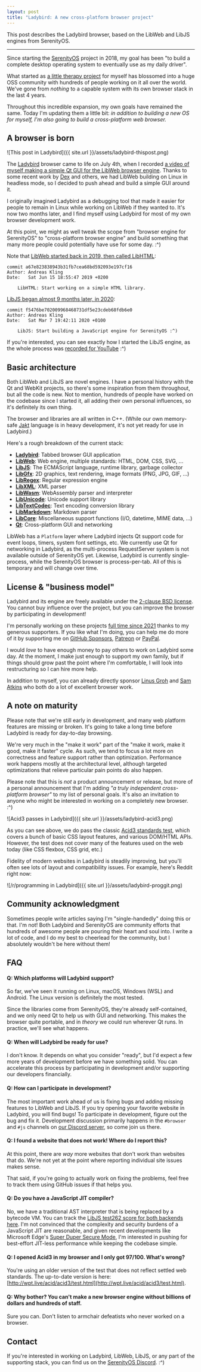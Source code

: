 ```yaml
---
layout: post
title: "Ladybird: A new cross-platform browser project"
---
```


This post describes the Ladybird browser, based on the LibWeb and LibJS engines from SerenityOS.

---

Since starting the [SerenityOS](https://serenityos.org) project in 2018, my goal has been "to build a complete desktop operating system to eventually use as my daily driver".

What started as 
[a little therapy project](https://awesomekling.github.io/I-quit-my-job-to-focus-on-SerenityOS-full-time/) for myself has blossomed into a huge OSS community with hundreds of people working on it all over the world. We've gone from *nothing* to a capable system with its own browser stack in the last 4 years.

Throughout this incredible expansion, my own goals have remained the same. Today I'm updating them a little bit: *in addition to building a new OS for myself, I'm also going to build a cross-platform web browser.*

## A browser is born

![This post in Ladybird]({{ site.url }}/assets/ladybird-thispost.png)

The [Ladybird](https://github.com/SerenityOS/ladybird) browser came to life on July 4th, when I recorded [a video of myself making a simple Qt GUI for the LibWeb browser engine](https://www.youtube.com/watch?v=X38MTKHt3_I). Thanks to some recent work by [Dex](https://github.com/dexesttp) and others, we had LibWeb building on Linux in headless mode, so I decided to push ahead and build a simple GUI around it.

I originally imagined Ladybird as a debugging tool that made it easier for people to remain in Linux while working on LibWeb if they wanted to. It's now two months later, and I find myself using Ladybird for most of my own browser development work.

At this point, we might as well tweak the scope from "browser engine for SerenityOS" to "cross-platform browser engine" and build something that many more people could potentially have use for some day. :^)

Note that [LibWeb started back in 2019, then called LibHTML](https://github.com/SerenityOS/serenity/commit/a67e823838943b31fb7cea68bd592093e197cf16):

```
commit a67e823838943b31fb7cea68bd592093e197cf16
Author: Andreas Kling
Date:   Sat Jun 15 18:55:47 2019 +0200

    LibHTML: Start working on a simple HTML library.
```

[LibJS began almost 9 months later, in 2020](https://github.com/SerenityOS/serenity/commit/f5476be702009968468731df5e23cdeb68fdb6e0):

```
commit f5476be702009968468731df5e23cdeb68fdb6e0
Author: Andreas Kling
Date:   Sat Mar 7 19:42:11 2020 +0100

    LibJS: Start building a JavaScript engine for SerenityOS :^)
```

If you're interested, you can see exactly how I started the LibJS engine,
as the whole process was [recorded for YouTube](https://www.youtube.com/watch?v=byNwCHc_IIM) :^)

## Basic architecture

Both LibWeb and LibJS are novel engines. I have a personal history with the Qt and WebKit projects, so there's some inspiration from them throughout, but all the code is new. Not to mention, hundreds of people have worked on the codebase since I started it, all adding their own personal influences, so it's definitely its own thing.

The browser and libraries are all written in C++. (While our own memory-safe [Jakt](https://awesomekling.github.io/Memory-safety-for-SerenityOS/) language is in heavy development, it's not yet ready for use in Ladybird.)

Here's a rough breakdown of the current stack:

- **[Ladybird](https://github.com/SerenityOS/ladybird)**: Tabbed browser GUI application
- **[LibWeb](https://github.com/SerenityOS/serenity/tree/master/Userland/Libraries/LibWeb)**: Web engine, multiple standards: HTML, DOM, CSS, SVG, ...
- **[LibJS](https://github.com/SerenityOS/serenity/tree/master/Userland/Libraries/LibJS)**: The ECMAScript language, runtime library, garbage collector
- **[LibGfx](https://github.com/SerenityOS/serenity/tree/master/Userland/Libraries/LibGfx)**: 2D graphics, text rendering, image formats (PNG, JPG, GIF, ...)
- **[LibRegex](https://github.com/SerenityOS/serenity/tree/master/Userland/Libraries/LibRegex)**: Regular expression engine
- **[LibXML](https://github.com/SerenityOS/serenity/tree/master/Userland/Libraries/LibXML)**: XML parser
- **[LibWasm](https://github.com/SerenityOS/serenity/tree/master/Userland/Libraries/LibWasm)**: WebAssembly parser and interpreter
- **[LibUnicode](https://github.com/SerenityOS/serenity/tree/master/Userland/Libraries/LibUnicode)**: Unicode support library
- **[LibTextCodec](https://github.com/SerenityOS/serenity/tree/master/Userland/Libraries/LibTextCodec)**: Text encoding conversion library
- **[LibMarkdown](https://github.com/SerenityOS/serenity/tree/master/Userland/Libraries/LibMarkdown)**: Markdown parser
- **[LibCore](https://github.com/SerenityOS/serenity/tree/master/Userland/Libraries/LibCore)**: Miscellaneous support functions (I/O, datetime, MIME data, ...)
- **[Qt](https://www.qt.io)**: Cross-platform GUI and networking

LibWeb has a `Platform` layer where Ladybird injects Qt support code for event loops, timers, system font settings, etc. We currently use Qt for networking in Ladybird, as the multi-process RequestServer system is not available outside of SerenityOS yet. Likewise, Ladybird is currently single-process, while the SerenityOS browser is process-per-tab. All of this is temporary and will change over time.

## License & "business model"

Ladybird and its engine are freely available under the [2-clause BSD license](https://opensource.org/licenses/BSD-2-Clause). You cannot buy influence over the project, but you can improve the browser by participating in development!

I'm personally working on these projects [full time since 2021](https://awesomekling.github.io/I-quit-my-job-to-focus-on-SerenityOS-full-time/) thanks to my generous supporters. If you like what I'm doing, you can help me do more of it by supporting me on [GitHub Sponsors](https://github.com/sponsors/awesomekling), [Patreon](https://patreon.com/serenityos) or [PayPal](https://paypal.me/awesomekling).

I would *love* to have enough money to pay others to work on Ladybird some day. At the moment, I make just enough to support my own family, but if things should grow past the point where I'm comfortable, I will look into restructuring so I can hire more help.

In addition to myself, you can already directly sponsor [Linus Groh](https://github.com/sponsors/linusg) and [Sam Atkins](https://github.com/sponsors/AtkinsSJ) who both do a lot of excellent browser work.

## A note on maturity

Please note that we're still early in development, and many web platform features are missing or broken. It's going to take a long time before Ladybird is ready for day-to-day browsing.

We're very much in the "make it work" part of the "make it work, make it good, make it faster" cycle. As such, we tend to focus a lot more on correctness and feature support rather than optimization. Performance work happens mostly at the architectural level, although targeted optimizations that relieve particular pain points do also happen.

Please note that this is *not* a product announcement or release, but more of a personal announcement that I'm adding *"a truly independent cross-platform browser"* to my list of personal goals. It's also an invitation to anyone who might be interested in working on a completely new browser. :^)

![Acid3 passes in Ladybird]({{ site.url }}/assets/ladybird-acid3.png)

As you can see above, we do pass the classic [Acid3 standards test](https://en.wikipedia.org/wiki/Acid3), which covers a bunch of basic CSS layout features, and various DOM/HTML APIs. However, the test does not cover many of the features used on the web today (like CSS flexbox, CSS grid, etc.)

Fidelity of modern websites in Ladybird is steadily improving, but you'll often see lots of layout and compatibility issues. For example, here's Reddit right now:

![/r/programming in Ladybird]({{ site.url }}/assets/ladybird-proggit.png)

## Community acknowledgment

Sometimes people write articles saying I'm "single-handedly" doing this or that. I'm not! Both Ladybird and SerenityOS are community efforts that hundreds of awesome people are pouring their heart and soul into. I write a lot of code, and I do my best to cheerlead for the community, but I absolutely wouldn't be here without them!

## FAQ

#### **Q: Which platforms will Ladybird support?**

So far, we've seen it running on Linux, macOS, Windows (WSL) and Android. The Linux version is definitely the most tested.

Since the libraries come from SerenityOS, they're already self-contained, and we only need Qt to help us with GUI and networking. This makes the browser quite portable, and in *theory* we could run wherever Qt runs. In practice, we'll see what happens.

#### **Q: When will Ladybird be ready for use?**

I don't know. It depends on what you consider "ready", but I'd expect a few more years of development before we have something solid. You can accelerate this process by participating in development and/or supporting our developers financially.

#### **Q: How can I participate in development?**

The most important work ahead of us is fixing bugs and adding missing features to LibWeb and LibJS. If you try opening your favorite website in Ladybird, you will find bugs! To participate in development, figure out the bug and fix it. Development discussion primarily happens in the `#browser` and `#js` channels on [our Discord server](https://discord.gg/serenityos), so come join us there.

#### **Q: I found a website that does not work! Where do I report this?**

At this point, there are *way* more websites that don't work than websites that do. We're not yet at the point where reporting individual site issues makes sense.

That said, if you're going to actually work on fixing the problems, feel free to track them using GitHub issues if that helps you.

#### **Q: Do you have a JavaScript JIT compiler?**

No, we have a traditional AST interpreter that is being replaced by a bytecode VM. You can track the [LibJS test262 score for both backends here](https://libjs.dev/test262/). I'm not convinced that the complexity and security burdens of a JavaScript JIT are reasonable, and given recent developments like Microsoft Edge's [Super Duper Secure Mode](https://microsoftedge.github.io/edgevr/posts/Super-Duper-Secure-Mode/), I'm interested in pushing for best-effort JIT-less performance while keeping the codebase simple.

#### **Q: I opened Acid3 in my browser and I only got 97/100. What's wrong?**

You're using an older version of the test that does not reflect settled web standards. The up-to-date version is here: [http://wpt.live/acid/acid3/test.html](http://wpt.live/acid/acid3/test.html).

#### **Q: Why bother? You can't make a new browser engine without billions of dollars and hundreds of staff.**

Sure you can. Don't listen to armchair defeatists who never worked on a browser.

## Contact

If you're interested in working on Ladybird, LibWeb, LibJS, or any part of the supporting stack, you can find us on the [SerenityOS Discord](https://discord.gg/serenityos). :^)
